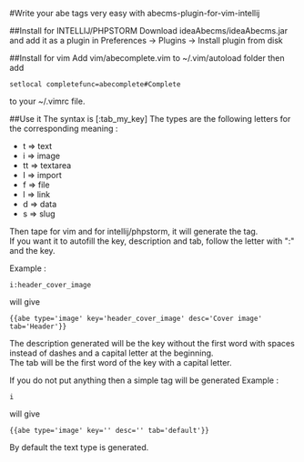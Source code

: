 #Write your abe tags very easy with abecms-plugin-for-vim-intellij

##Install for INTELLIJ/PHPSTORM
Download ideaAbecms/ideaAbecms.jar and add it as a plugin in Preferences -> Plugins -> Install plugin from disk

##Install for vim
Add vim/abecomplete.vim to ~/.vim/autoload folder then add 

    setlocal completefunc=abecomplete#Complete

to your ~/.vimrc file. 

##Use it
The syntax is 
    <type>[:tab_my_key]
The types are the following letters for the corresponding meaning :
  
* t => text  
* i => image  
* tt => textarea  
* I => import  
* f => file  
* l => link  
* d => data  
* s => slug  

Then tape <Ctrl-X><Ctrl-U> for vim and <Ctrl-RIGHT><Ctrl-RIGHT> for intellij/phpstorm, it will generate the tag.  
If you want it to autofill the key, description and tab, follow the letter with ":" and the key.


Example :

    i:header_cover_image

will give


    {{abe type='image' key='header_cover_image' desc='Cover image' tab='Header'}}

The description generated will be the key without the first word with spaces instead of dashes and a capital letter at the beginning.   
The tab will be the first word of the key with a capital letter.

If you do not put anything then a simple tag will be generated
Example :

    i

will give

    {{abe type='image' key='' desc='' tab='default'}}

By default the text type is generated.

